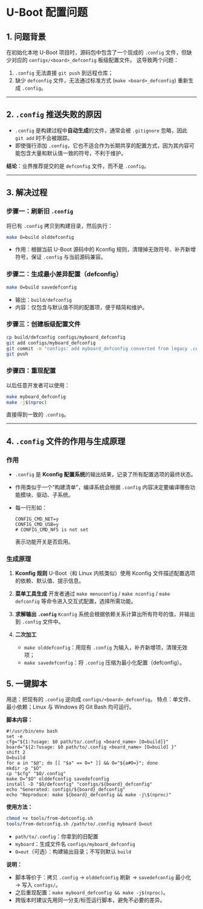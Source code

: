 # U-Boot 配置问题

## 1. 问题背景

在初始化本地 U-Boot 项目时，源码包中包含了一个现成的 `.config` 文件，但缺少对应的 `configs/<board>_defconfig` 板级配置文件。
这导致两个问题：

1. `.config` 无法直接 `git push` 到远程仓库；
2. 缺少 `defconfig` 文件，无法通过标准方式 (`make <board>_defconfig`) 重新生成 `.config`。

---

## 2. `.config` 推送失败的原因

* `.config` 是构建过程中**自动生成**的文件，通常会被 `.gitignore` 忽略，因此 `git add` 时不会被跟踪。
* 即使强行添加 `.config`，它也不适合作为长期共享的配置方式，因为其内容可能包含大量和默认值一致的符号，不利于维护。

**结论**：业界推荐提交的是 `defconfig` 文件，而不是 `.config`。

---

## 3. 解决过程

### 步骤一：刷新旧 `.config`

将已有 `.config` 拷贝到构建目录，然后执行：

```bash
make O=build olddefconfig
```

* 作用：根据当前 U-Boot 源码中的 Kconfig 规则，清理掉无效符号、补齐新增符号，保证 `.config` 与当前源码兼容。

### 步骤二：生成最小差异配置（defconfig）

```bash
make O=build savedefconfig
```

* 输出：`build/defconfig`
* 内容：仅包含与默认值不同的配置项，便于精简和维护。

### 步骤三：创建板级配置文件

```bash
cp build/defconfig configs/myboard_defconfig
git add configs/myboard_defconfig
git commit -m "configs: add myboard_defconfig converted from legacy .config"
git push
```

### 步骤四：重现配置

以后任意开发者可以使用：

```bash
make myboard_defconfig
make -j$(nproc)
```

直接得到一致的 `.config`。

---

## 4. `.config` 文件的作用与生成原理

### 作用

* `.config` 是 **Kconfig 配置系统**的输出结果，记录了所有配置选项的最终状态。
* 作用类似于一个“构建清单”，编译系统会根据 `.config` 内容决定要编译哪些功能模块、驱动、子系统。
* 每一行形如：

  ```text
  CONFIG_CMD_NET=y
  CONFIG_CMD_USB=y
  # CONFIG_CMD_NFS is not set
  ```

  表示功能开关是否启用。

### 生成原理

1. **Kconfig 规则**
   U-Boot（和 Linux 内核类似）使用 Kconfig 文件描述配置选项的依赖、默认值、提示信息。

2. **菜单工具生成**
   开发者通过 `make menuconfig` / `make nconfig` / `make defconfig` 等命令进入交互式配置，选择所需功能。

3. **求解输出 `.config`**
   `Kconfig` 系统会根据依赖关系计算出所有符号的值，并输出到 `.config` 文件中。

4. **二次加工**

    * `make olddefconfig`：用现有 `.config` 为输入，补齐新增项，清理无效项；
    * `make savedefconfig`：将 `.config` 压缩为最小化配置（defconfig）。

## 5. 一键脚本

用途：把现有的 `.config` 逆向成 `configs/<board>_defconfig`。
特点：单文件、最小依赖；Linux 与 Windows 的 Git Bash 均可运行。

**脚本内容：**

```text
#!/usr/bin/env bash
set -e
cfg="${1:?usage: $0 path/to/.config <board_name> [O=build]}"
board="${2:?usage: $0 path/to/.config <board_name> [O=build] }"
shift 2
O=build
for a in "$@"; do [[ "$a" == O=* ]] && O="${a#O=}"; done
mkdir -p "$O"
cp "$cfg" "$O/.config"
make O="$O" olddefconfig savedefconfig
install -D "$O/defconfig" "configs/${board}_defconfig"
echo "Generated: configs/${board}_defconfig"
echo "Reproduce: make ${board}_defconfig && make -j\$(nproc)"
```

**使用方法：**

```bash
chmod +x tools/from-dotconfig.sh
tools/from-dotconfig.sh /path/to/.config myboard O=out
```

* `path/to/.config`：你拿到的旧配置
* `myboard`：生成文件名 `configs/myboard_defconfig`
* `O=out`（可选）：构建输出目录；不写则默认 `build`

**说明：**

* 脚本等价于：拷贝 `.config` → `olddefconfig` 刷新 → `savedefconfig` 最小化 → 写入 `configs/`。
* 之后重现配置：`make myboard_defconfig && make -j$(nproc)`。
* 跨版本时建议先用同一分支/标签运行脚本，避免不必要的差异。
